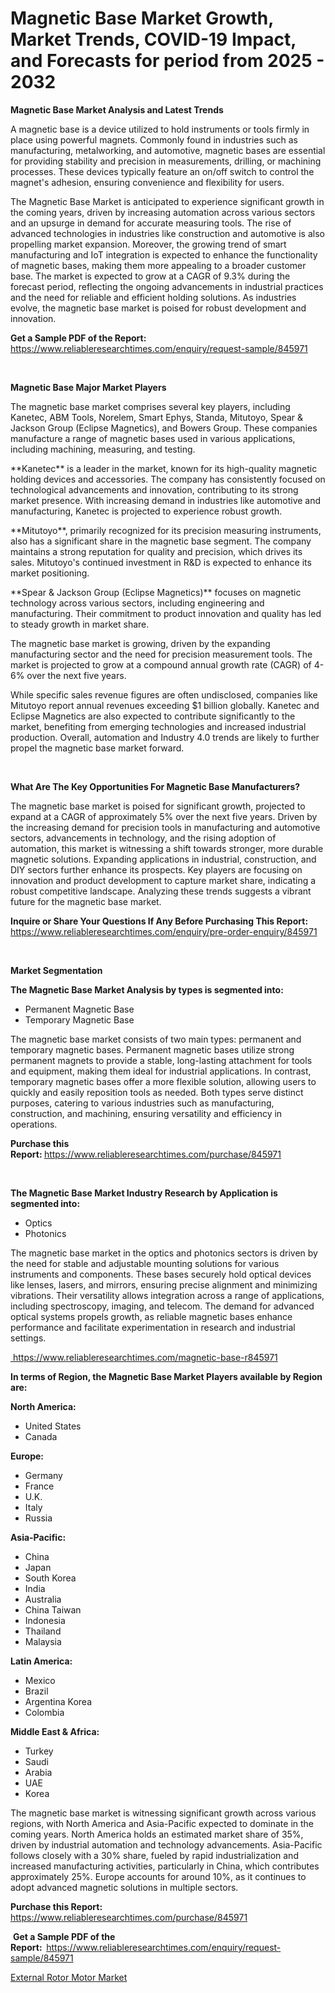 <p><h1>Magnetic Base Market Growth, Market Trends, COVID-19 Impact, and Forecasts for period from 2025 - 2032</h1></p><p><strong>Magnetic Base Market Analysis and Latest Trends</strong></p>
<p><p>A magnetic base is a device utilized to hold instruments or tools firmly in place using powerful magnets. Commonly found in industries such as manufacturing, metalworking, and automotive, magnetic bases are essential for providing stability and precision in measurements, drilling, or machining processes. These devices typically feature an on/off switch to control the magnet's adhesion, ensuring convenience and flexibility for users.</p><p>The Magnetic Base Market is anticipated to experience significant growth in the coming years, driven by increasing automation across various sectors and an upsurge in demand for accurate measuring tools. The rise of advanced technologies in industries like construction and automotive is also propelling market expansion. Moreover, the growing trend of smart manufacturing and IoT integration is expected to enhance the functionality of magnetic bases, making them more appealing to a broader customer base. The market is expected to grow at a CAGR of 9.3% during the forecast period, reflecting the ongoing advancements in industrial practices and the need for reliable and efficient holding solutions. As industries evolve, the magnetic base market is poised for robust development and innovation.</p></p>
<p><strong>Get a Sample PDF of the Report:&nbsp;</strong> <a href="https://www.reliableresearchtimes.com/enquiry/request-sample/845971?utm_campaign=2186&utm_medium=2&utm_source=Github&utm_content=ia&utm_term=10042025&utm_id=magnetic-base">https://www.reliableresearchtimes.com/enquiry/request-sample/845971</a></p>
<p>&nbsp;</p>
<p><strong>Magnetic Base Major Market Players</strong></p>
<p><p>The magnetic base market comprises several key players, including Kanetec, ABM Tools, Norelem, Smart Ephys, Standa, Mitutoyo, Spear & Jackson Group (Eclipse Magnetics), and Bowers Group. These companies manufacture a range of magnetic bases used in various applications, including machining, measuring, and testing.</p><p>**Kanetec** is a leader in the market, known for its high-quality magnetic holding devices and accessories. The company has consistently focused on technological advancements and innovation, contributing to its strong market presence. With increasing demand in industries like automotive and manufacturing, Kanetec is projected to experience robust growth.</p><p>**Mitutoyo**, primarily recognized for its precision measuring instruments, also has a significant share in the magnetic base segment. The company maintains a strong reputation for quality and precision, which drives its sales. Mitutoyo's continued investment in R&D is expected to enhance its market positioning.</p><p>**Spear & Jackson Group (Eclipse Magnetics)** focuses on magnetic technology across various sectors, including engineering and manufacturing. Their commitment to product innovation and quality has led to steady growth in market share.</p><p>The magnetic base market is growing, driven by the expanding manufacturing sector and the need for precision measurement tools. The market is projected to grow at a compound annual growth rate (CAGR) of 4-6% over the next five years.</p><p>While specific sales revenue figures are often undisclosed, companies like Mitutoyo report annual revenues exceeding $1 billion globally. Kanetec and Eclipse Magnetics are also expected to contribute significantly to the market, benefiting from emerging technologies and increased industrial production. Overall, automation and Industry 4.0 trends are likely to further propel the magnetic base market forward.</p></p>
<p>&nbsp;</p>
<p><strong>What Are The Key Opportunities For Magnetic Base Manufacturers?</strong></p>
<p><p>The magnetic base market is poised for significant growth, projected to expand at a CAGR of approximately 5% over the next five years. Driven by the increasing demand for precision tools in manufacturing and automotive sectors, advancements in technology, and the rising adoption of automation, this market is witnessing a shift towards stronger, more durable magnetic solutions. Expanding applications in industrial, construction, and DIY sectors further enhance its prospects. Key players are focusing on innovation and product development to capture market share, indicating a robust competitive landscape. Analyzing these trends suggests a vibrant future for the magnetic base market.</p></p>
<p><strong>Inquire or Share Your Questions If Any Before Purchasing This Report:</strong> <a href="https://www.reliableresearchtimes.com/enquiry/pre-order-enquiry/845971?utm_campaign=2186&utm_medium=2&utm_source=Github&utm_content=ia&utm_term=10042025&utm_id=magnetic-base">https://www.reliableresearchtimes.com/enquiry/pre-order-enquiry/845971</a></p>
<p>&nbsp;</p>
<p><strong>Market Segmentation</strong></p>
<p><strong>The Magnetic Base Market Analysis by types is segmented into:</strong></p>
<p><ul><li>Permanent Magnetic Base</li><li>Temporary Magnetic Base</li></ul></p>
<p><p>The magnetic base market consists of two main types: permanent and temporary magnetic bases. Permanent magnetic bases utilize strong permanent magnets to provide a stable, long-lasting attachment for tools and equipment, making them ideal for industrial applications. In contrast, temporary magnetic bases offer a more flexible solution, allowing users to quickly and easily reposition tools as needed. Both types serve distinct purposes, catering to various industries such as manufacturing, construction, and machining, ensuring versatility and efficiency in operations.</p></p>
<p><strong>Purchase this Report:&nbsp;</strong><a href="https://www.reliableresearchtimes.com/purchase/845971?utm_campaign=2186&utm_medium=2&utm_source=Github&utm_content=ia&utm_term=10042025&utm_id=magnetic-base">https://www.reliableresearchtimes.com/purchase/845971</a></p>
<p>&nbsp;</p>
<p><strong>The Magnetic Base Market Industry Research by Application is segmented into:</strong></p>
<p><ul><li>Optics</li><li>Photonics</li></ul></p>
<p><p>The magnetic base market in the optics and photonics sectors is driven by the need for stable and adjustable mounting solutions for various instruments and components. These bases securely hold optical devices like lenses, lasers, and mirrors, ensuring precise alignment and minimizing vibrations. Their versatility allows integration across a range of applications, including spectroscopy, imaging, and telecom. The demand for advanced optical systems propels growth, as reliable magnetic bases enhance performance and facilitate experimentation in research and industrial settings.</p></p>
<p><a href="https://www.reliableresearchtimes.com/magnetic-base-r845971?utm_campaign=2186&utm_medium=2&utm_source=Github&utm_content=ia&utm_term=10042025&utm_id=magnetic-base">&nbsp;https://www.reliableresearchtimes.com/magnetic-base-r845971</a></p>
<p><strong>In terms of Region, the Magnetic Base Market Players available by Region are:</strong></p>
<p>
    <p> <strong> North America: </strong>
        <ul>
            <li>United States</li>
            <li>Canada</li>
        </ul>
        </p> 
    <p> <strong> Europe: </strong>
        <ul>
            <li>Germany</li>
            <li>France</li>
            <li>U.K.</li>
            <li>Italy</li>
            <li>Russia</li>
        </ul>
        </p> 
    <p> <strong> Asia-Pacific: </strong>
        <ul>
            <li>China</li>
            <li>Japan</li>
            <li>South Korea</li>
            <li>India</li>
            <li>Australia</li>
            <li>China Taiwan</li>
            <li>Indonesia</li>
            <li>Thailand</li>
            <li>Malaysia</li>
        </ul>
        </p> 
    <p> <strong> Latin America: </strong>
        <ul>
            <li>Mexico</li>
            <li>Brazil</li>
            <li>Argentina Korea</li>
            <li>Colombia</li>
        </ul>
        </p> 
    <p> <strong> Middle East & Africa: </strong>
        <ul>
            <li>Turkey</li>
            <li>Saudi</li>
            <li>Arabia</li>
            <li>UAE</li>
            <li>Korea</li>
        </ul>
    </p>
    </p>
<p><p>The magnetic base market is witnessing significant growth across various regions, with North America and Asia-Pacific expected to dominate in the coming years. North America holds an estimated market share of 35%, driven by industrial automation and technology advancements. Asia-Pacific follows closely with a 30% share, fueled by rapid industrialization and increased manufacturing activities, particularly in China, which contributes approximately 25%. Europe accounts for around 10%, as it continues to adopt advanced magnetic solutions in multiple sectors.</p></p>
<p><strong>Purchase this Report: </strong><a href="https://www.reliableresearchtimes.com/purchase/845971?utm_campaign=2186&utm_medium=2&utm_source=Github&utm_content=ia&utm_term=10042025&utm_id=magnetic-base">https://www.reliableresearchtimes.com/purchase/845971</a></p>
<p>&nbsp;<strong>Get a Sample PDF of the Report:&nbsp;&nbsp;</strong><a href="https://www.reliableresearchtimes.com/enquiry/request-sample/845971?utm_campaign=2186&utm_medium=2&utm_source=Github&utm_content=ia&utm_term=10042025&utm_id=magnetic-base">https://www.reliableresearchtimes.com/enquiry/request-sample/845971</a></p>
<p><strong></strong></p>
<p><p><a href="https://github.com/quiraytaibat/Market-Research-Report-List-1/blob/main/external-rotor-motor-market.md?utm_campaign=2186&utm_medium=2&utm_source=Github&utm_content=ia&utm_term=10042025&utm_id=magnetic-base">External Rotor Motor Market</a></p></p>